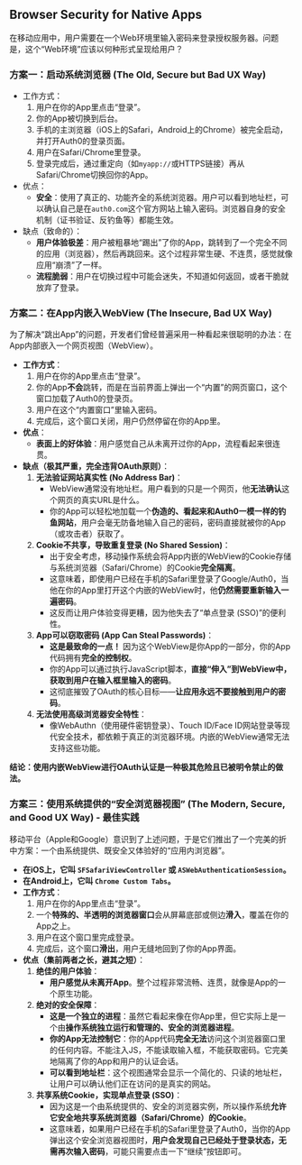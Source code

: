 ## Browser Security for Native Apps 

在移动应用中，用户需要在一个Web环境里输入密码来登录授权服务器。问题是，这个“Web环境”应该以何种形式呈现给用户？

### 方案一：启动系统浏览器 (The Old, Secure but Bad UX Way)

- 工作方式：
  1. 用户在你的App里点击“登录”。
  2. 你的App被切换到后台。
  3. 手机的主浏览器（iOS上的Safari，Android上的Chrome）被完全启动，并打开Auth0的登录页面。
  4. 用户在Safari/Chrome里登录。
  5. 登录完成后，通过重定向（如`myapp://`或HTTPS链接）再从Safari/Chrome切换回你的App。
- 优点：
  - **安全**：使用了真正的、功能齐全的系统浏览器。用户可以看到地址栏，可以确认自己是在`auth0.com`这个官方网站上输入密码。浏览器自身的安全机制（证书验证、反钓鱼等）都能生效。
- 缺点（致命的）：
  - **用户体验极差**：用户被粗暴地“踢出”了你的App，跳转到了一个完全不同的应用（浏览器），然后再跳回来。这个过程非常生硬、不连贯，感觉就像应用“崩溃”了一样。
  - **流程脆弱**：用户在切换过程中可能会迷失，不知道如何返回，或者干脆就放弃了登录。

### 方案二：在App内嵌入WebView (The Insecure, Bad UX Way)

为了解决“跳出App”的问题，开发者们曾经普遍采用一种看起来很聪明的办法：在App内部嵌入一个网页视图（WebView）。

- **工作方式**：
  1. 用户在你的App里点击“登录”。
  2. 你的App**不会**跳转，而是在当前界面上弹出一个“内置”的网页窗口，这个窗口加载了Auth0的登录页。
  3. 用户在这个“内置窗口”里输入密码。
  4. 完成后，这个窗口关闭，用户仍然停留在你的App里。
- **优点**：
  - **表面上的好体验**：用户感觉自己从未离开过你的App，流程看起来很连贯。
- **缺点（极其严重，完全违背OAuth原则）**：
  1. **无法验证网站真实性 (No Address Bar)**：
     - WebView通常没有地址栏。用户看到的只是一个网页，他**无法确认**这个网页的真实URL是什么。
     - 你的App可以轻松地加载一个**伪造的、看起来和Auth0一模一样的钓鱼网站**，用户会毫无防备地输入自己的密码，密码直接就被你的App（或攻击者）获取了。
  2. **Cookie不共享，导致重复登录 (No Shared Session)**：
     - 出于安全考虑，移动操作系统会将App内嵌的WebView的Cookie存储与系统浏览器（Safari/Chrome）的Cookie**完全隔离**。
     - 这意味着，即使用户已经在手机的Safari里登录了Google/Auth0，当他在你的App里打开这个内嵌的WebView时，他**仍然需要重新输入一遍密码**。
     - 这反而让用户体验变得更糟，因为他失去了“单点登录 (SSO)”的便利性。
  3. **App可以窃取密码 (App Can Steal Passwords)**：
     - **这是最致命的一点！** 因为这个WebView是你App的一部分，你的App代码拥有**完全的控制权**。
     - 你的App可以通过执行JavaScript脚本，**直接“伸入”到WebView中，获取到用户在输入框里输入的密码**。
     - 这彻底摧毁了OAuth的核心目标——**让应用永远不要接触到用户的密码**。
  4. **无法使用高级浏览器安全特性**：
     - 像WebAuthn（使用硬件密钥登录）、Touch ID/Face ID网站登录等现代安全技术，都依赖于真正的浏览器环境。内嵌的WebView通常无法支持这些功能。

**结论：使用内嵌WebView进行OAuth认证是一种极其危险且已被明令禁止的做法。**

### 方案三：使用系统提供的“安全浏览器视图” (The Modern, Secure, and Good UX Way) - 最佳实践

移动平台（Apple和Google）意识到了上述问题，于是它们推出了一个完美的折中方案：一个由系统提供、既安全又体验好的“应用内浏览器”。

- **在iOS上，它叫 `SFSafariViewController` 或 `ASWebAuthenticationSession`。**
- **在Android上，它叫 `Chrome Custom Tabs`。**
- **工作方式**：
  1. 用户在你的App里点击“登录”。
  2. 一个**特殊的、半透明的浏览器窗口**会从屏幕底部或侧边**滑入**，覆盖在你的App之上。
  3. 用户在这个窗口里完成登录。
  4. 完成后，这个窗口**滑出**，用户无缝地回到了你的App界面。
- **优点（集前两者之长，避其之短）**：
  1. **绝佳的用户体验**：
     - **用户感觉从未离开App**。整个过程非常流畅、连贯，就像是App的一个原生功能。
  2. **绝对的安全保障**：
     - **这是一个独立的进程**：虽然它看起来像在你App里，但它实际上是一个由**操作系统独立运行和管理的、安全的浏览器进程**。
     - **你的App无法控制它**：你的App代码**完全无法**访问这个浏览器窗口里的任何内容。不能注入JS，不能读取输入框，不能获取密码。它完美地隔离了你的App和用户的认证会话。
     - **可以看到地址栏**：这个视图通常会显示一个简化的、只读的地址栏，让用户可以确认他们正在访问的是真实的网站。
  3. **共享系统Cookie，实现单点登录 (SSO)**：
     - 因为这是一个由系统提供的、安全的浏览器实例，所以操作系统**允许它安全地共享系统浏览器（Safari/Chrome）的Cookie**。
     - 这意味着，如果用户已经在手机的Safari里登录了Auth0，当你的App弹出这个安全浏览器视图时，**用户会发现自己已经处于登录状态，无需再次输入密码**，可能只需要点击一下“继续”按钮即可。